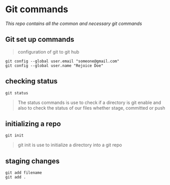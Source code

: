 # Git commands
*This repo contains all the common and necessary git commands*
## Git set up commands
> configuration of git to git hub
```
git config --global user.email "someone@gmail.com"
git config --global user.name "Rejoice Doe"
```
## checking status
```
git status
```
> The status commands is use to check if a directory is git enable and also to check the status of our files whether stage, committed or push
## initializing a repo
```
git init
```
> git init is use to initialize a directory into a git repo

## staging changes
```
git add filename
git add . 
```